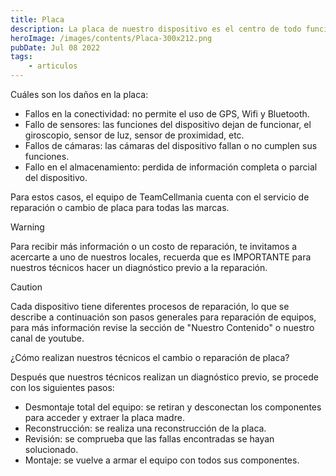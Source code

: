 ```yaml
---
title: Placa 
description: La placa de nuestro dispositivo es el centro de todo funcionamiento, el cerebro de nuestro equipo, el cual es susceptible a daños a pesar de estar en el centro de nuestro móvil.
heroImage: /images/contents/Placa-300x212.png
pubDate: Jul 08 2022
tags: 
    - articulos
---
```


Cuáles son los daños en la placa:

- Fallos en la conectividad: no permite el uso de GPS, Wifi y Bluetooth.
- Fallo de sensores: las funciones del dispositivo dejan de funcionar, el giroscopio, sensor de luz, sensor de proximidad, etc.
- Fallos de cámaras: las cámaras del dispositivo fallan o no cumplen sus funciones.
- Fallo en el almacenamiento: perdida de información completa o parcial del dispositivo.

Para estos casos, el equipo de TeamCellmania cuenta con el servicio de reparación o cambio de placa para todas las marcas.

> [!WARNING]
> Para recibir más información o un costo de reparación, te invitamos a acercarte a uno de nuestros locales, recuerda que es IMPORTANTE para nuestros técnicos hacer un diagnóstico previo a la reparación.

> [!CAUTION]
> Cada dispositivo tiene diferentes procesos de reparación, lo que se describe a continuación son pasos generales para reparación de equipos, para más información revise la sección de \"Nuestro Contenido\" o nuestro canal de youtube.

¿Cómo realizan nuestros técnicos el cambio o reparación de placa?

Después que nuestros técnicos realizan un diagnóstico previo, se procede con los siguientes pasos:

- Desmontaje total del equipo: se retiran y desconectan los componentes para acceder y extraer la placa madre.
- Reconstrucción: se realiza una reconstrucción de la placa.
- Revisión: se comprueba que las fallas encontradas se hayan solucionado.
- Montaje: se vuelve a armar el equipo con todos sus componentes.
